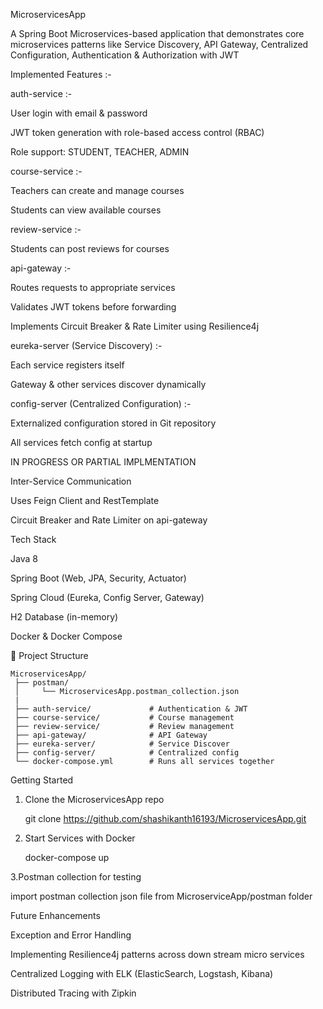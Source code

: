MicroservicesApp

A Spring Boot Microservices-based application that demonstrates core microservices patterns like Service Discovery, API Gateway, Centralized Configuration, Authentication & Authorization with JWT


Implemented Features :-

auth-service :-

User login with email & password

JWT token generation with role-based access control (RBAC)

Role support: STUDENT, TEACHER, ADMIN


course-service :-

Teachers can create and manage courses

Students can view available courses


review-service :-

Students can post reviews for courses



api-gateway :-

Routes requests to appropriate services

Validates JWT tokens before forwarding

Implements Circuit Breaker & Rate Limiter using Resilience4j


eureka-server (Service Discovery) :-

Each service registers itself

Gateway & other services discover dynamically


config-server (Centralized Configuration) :-

Externalized configuration stored in Git repository

All services fetch config at startup


IN PROGRESS OR PARTIAL IMPLMENTATION   

Inter-Service Communication

Uses Feign Client and RestTemplate

Circuit Breaker and Rate Limiter on api-gateway


Tech Stack

Java 8

Spring Boot (Web, JPA, Security, Actuator)

Spring Cloud (Eureka, Config Server, Gateway)

H2 Database (in-memory)

Docker & Docker Compose


📂 Project Structure

    MicroservicesApp/
     ├── postman/
     │     └── MicroservicesApp.postman_collection.json 
     |
     ├── auth-service/             # Authentication & JWT
     ├── course-service/           # Course management
     ├── review-service/           # Review management
     ├── api-gateway/              # API Gateway
     ├── eureka-server/            # Service Discover
     ├── config-server/            # Centralized config
     └── docker-compose.yml        # Runs all services together
   
       

   

Getting Started


1. Clone the MicroservicesApp repo

    git clone https://github.com/shashikanth16193/MicroservicesApp.git


2. Start Services with Docker

    docker-compose up

 3.Postman collection for testing
 
   import postman collection json file from MicroserviceApp/postman folder

Future Enhancements

Exception and Error Handling

Implementing Resilience4j patterns across down stream micro services

Centralized Logging with ELK (ElasticSearch, Logstash, Kibana)

Distributed Tracing with Zipkin
